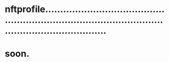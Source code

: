 # nftprofile...............................................................................................................................
# soon.

